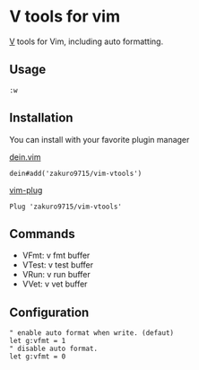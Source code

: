 # V tools for vim

[V](https://github.com/vlang/v") tools for Vim, including auto formatting.

## Usage

```
:w
```

## Installation

You can install with your favorite plugin manager

[dein.vim](https://github.com/Shougo/dein.vim)

```viml
dein#add('zakuro9715/vim-vtools')
```

[vim-plug](https://github.com/junegunn/vim-plug)

```viml
Plug 'zakuro9715/vim-vtools'
```

## Commands

- VFmt: v fmt buffer
- VTest: v test buffer
- VRun: v run buffer
- VVet: v vet buffer

## Configuration

```viml
" enable auto format when write. (defaut)
let g:vfmt = 1
" disable auto format.
let g:vfmt = 0
```
